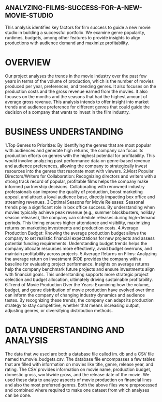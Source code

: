 ## ANALYZING-FILMS-SUCCESS-FOR-A-NEW-MOVIE-STUDIO
This analysis identifies key factors for film success to guide a new movie studio in building a successful portfolio. We examine genre popularity, runtimes, budgets, among other features to provide insights to align productions with audience demand and maximize profitability.

# OVERVIEW
Our project analyses the trends in the movie industry over the past few years in terms of the volume of production, which is the number of movies produced per year, preferences, and trending genres. It also focuses on the production costs and the gross revenue earned from the movies. It also focuses on the months and the seasons that had the highest amount of average gross revenue. This analysis intends to offer insight into market trends and audience preference for different genres that could guide the decision of a company that wants to invest in the film industry.

# BUSINESS UNDERSTANDING
1.Top Genres to Prioritize: By identifying the genres that are most popular with audiences and generate high returns, the company can focus its production efforts on genres with the highest potential for profitability. This would involve analyzing past performance data on genre-based revenue and audience preferences, allowing the company to strategically invest resources into the genres that resonate most with viewers.
2.Most Popular Directors/Writers for Collaboration: Recognizing directors and writers with a strong track record of popular, profitable films helps the company make informed partnership decisions. Collaborating with renowned industry professionals can improve the quality of production, boost marketing appeal, and attract a loyal audience base, directly impacting box office and streaming revenues.
3.Optimal Seasons for Movie Releases: Seasonal trends play a significant role in box office success. By understanding when movies typically achieve peak revenue (e.g., summer blockbusters, holiday season releases), the company can schedule releases during high-demand periods. This timing ensures higher attendance and visibility, maximizing returns on marketing investments and production costs.
4.Average Production Budget: Knowing the average production budget allows the company to set realistic financial expectations for new projects and assess potential funding requirements. Understanding budget trends helps the company allocate resources more effectively, avoid budget overruns, and maintain profitability across projects.
5.Average Returns on Films: Analyzing the average return on investment (ROI) provides the company with a baseline for evaluating project performance. Insights on average returns help the company benchmark future projects and ensure investments align with financial goals. This understanding supports more strategic project selection and budget allocation, ultimately driving sustainable profitability.
6.Trend of Movie Production Over the Years: Examining how the volume, budget, and genre distribution of movie production have evolved over time can inform the company of changing industry dynamics and audience tastes. By recognizing these trends, the company can adapt its production strategy to stay competitive, whether that means increasing output, adjusting genres, or diversifying distribution methods.

# DATA UNDERSTANDING AND ANALYSIS 
The data that we used are both a database file called im. db and a CSV file named tn.movie_budgets.csv. The database file encompasses a few tables that are filled with information on movies like title, genre, release year, and rating. The CSV provides information on movie name, production budget, domestic gross, worldwide gross, and the release date of the movie. We used these data to analyze aspects of movie production on financial lines and also the most preferred genres. Both the above files were preprocessed and combined where required to make one dataset from which analyses can be done.


